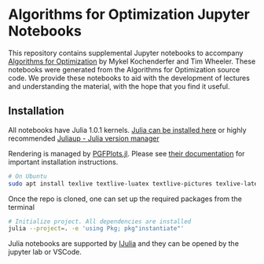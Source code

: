 # Algorithms for Optimization Jupyter Notebooks

This repository contains supplemental Jupyter notebooks to accompany [Algorithms for Optimization](http://mitpress.mit.edu/books/algorithms-optimization) by Mykel Kochenderfer and Tim Wheeler.
These notebooks were generated from the Algorithms for Optimization source code.
We provide these notebooks to aid with the development of lectures and understanding the material, with the hope that you find it useful.

## Installation
All notebooks have Julia 1.0.1 kernels.
[Julia can be installed here](https://julialang.org/downloads/)
or highly recommended [Juliaup - Julia version manager](https://github.com/JuliaLang/juliaup)

Rendering is managed by [PGFPlots.jl](https://github.com/JuliaTeX/PGFPlots.jl).
Please see [their documentation](https://nbviewer.jupyter.org/github/JuliaTeX/PGFPlots.jl/blob/master/doc/PGFPlots.ipynb) for important installation instructions.
```bash
# On Ubuntu
sudo apt install texlive textlive-luatex textlive-pictures texlive-latex-extra latexmk
```

Once the repo is cloned, one can set up the required packages from the terminal

```bash
# Initialize project. All dependencies are installed
julia --project=. -e 'using Pkg; pkg"instantiate"'
```

Julia notebooks are supported by [IJulia](https://github.com/JuliaLang/IJulia.jl) and they can be opened by the jupyter lab or VSCode.

